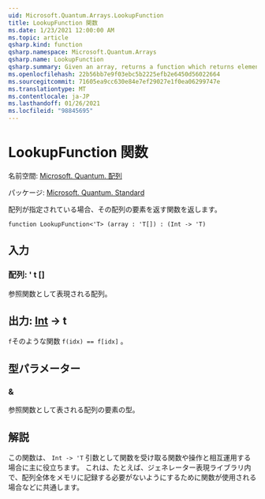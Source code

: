 ```yaml
---
uid: Microsoft.Quantum.Arrays.LookupFunction
title: LookupFunction 関数
ms.date: 1/23/2021 12:00:00 AM
ms.topic: article
qsharp.kind: function
qsharp.namespace: Microsoft.Quantum.Arrays
qsharp.name: LookupFunction
qsharp.summary: Given an array, returns a function which returns elements of that array.
ms.openlocfilehash: 22b56bb7e9f03ebc5b2225efb2e6450d56022664
ms.sourcegitcommit: 71605ea9cc630e84e7ef29027e1f0ea06299747e
ms.translationtype: MT
ms.contentlocale: ja-JP
ms.lasthandoff: 01/26/2021
ms.locfileid: "98845695"
---
```

# <a name="lookupfunction-function"></a>LookupFunction 関数

名前空間: [Microsoft. Quantum. 配列](xref:Microsoft.Quantum.Arrays)

パッケージ: [Microsoft. Quantum. Standard](https://nuget.org/packages/Microsoft.Quantum.Standard)


配列が指定されている場合、その配列の要素を返す関数を返します。

```qsharp
function LookupFunction<'T> (array : 'T[]) : (Int -> 'T)
```


## <a name="input"></a>入力

### <a name="array--t"></a>配列: ' t []

参照関数として表現される配列。



## <a name="output--int---t"></a>出力: [Int](xref:microsoft.quantum.lang-ref.int) -> t

`f`そのような関数 `f(idx) == f[idx]` 。

## <a name="type-parameters"></a>型パラメーター

### <a name="t"></a>&

参照関数として表される配列の要素の型。

## <a name="remarks"></a>解説

この関数は、 `Int -> 'T` 引数として関数を受け取る関数や操作と相互運用する場合に主に役立ちます。 これは、たとえば、ジェネレーター表現ライブラリ内で、配列全体をメモリに記録する必要がないようにするために関数が使用される場合などに共通します。